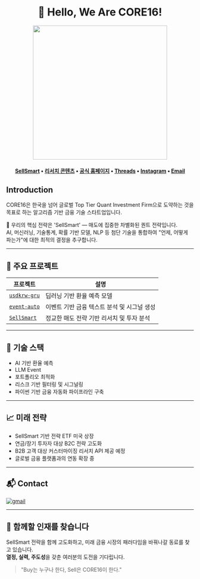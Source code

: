 <h1 align="center">🚀 Hello, We Are CORE16!</h1>

<div align="center">
<a href="https://coresixteen.com/">
  <img src="https://static.wanted.co.kr/images/wdes/0_4.fd42cc36.png" height=360>
</a>
</div>

<h4 align="center">
  <b><a href="https://sellsmart.market/">SellSmart</a></b>
  •
  <b><a href="https://contents.premium.naver.com/core16/sellsmart">리서치 콘텐츠</a></b>
  •
  <a href="https://coresixteen.com/">공식 홈페이지</a>
  •
  <a href="https://www.threads.com/@no_loss_zone">Threads</a>
  •
  <a href="https://www.instagram.com/no_loss_zone/">Instagram</a>
  •
  <a href="mailto:contact@coresixteen.com">Email</a>
</h4>

## Introduction

CORE16은 한국을 넘어 글로벌 Top Tier Quant Investment Firm으로 도약하는 것을 목표로 하는 알고리즘 기반 금융 기술 스타트업입니다.

📌 우리의 핵심 전략은 'SellSmart' — 매도에 집중한 차별화된 퀀트 전략입니다.  
AI, 머신러닝, 기술통계, 확률 기반 모델, NLP 등 첨단 기술을 통합하여 "언제, 어떻게 파는가"에 대한 최적의 결정을 추구합니다.

---

## 🔧 주요 프로젝트

| 프로젝트 | 설명 |
|----------|------|
| [`usdkrw-gru`](https://github.com/coresixteen/usdkrw-gru) | 딥러닝 기반 환율 예측 모델 |
| [`event-auto`](https://github.com/coresixteen/event-auto) | 이벤트 기반 금융 텍스트 분석 및 시그널 생성 |
| [`SellSmart`](https://sellsmart.market) | 정교한 매도 전략 기반 리서치 및 투자 분석 |

---

## 🧠 기술 스택

- AI 기반 환율 예측
- LLM Event
- 포트폴리오 최적화
- 리스크 기반 필터링 및 시그널링
- 파이썬 기반 금융 자동화 파이프라인 구축

---

## 📈 미래 전략

- SellSmart 기반 전략 ETF 미국 상장
- 연금/장기 투자자 대상 B2C 전략 고도화
- B2B 고객 대상 커스터마이징 리서치 API 제공 예정
- 글로벌 금융 플랫폼과의 연동 확장 중

---

## 📬 Contact

<a href="mailto:contact@coresixteen.com" target="_blank">
<img src="https://img.shields.io/badge/gmail-%2300acee.svg?color=EA4335&style=for-the-badge&logo=gmail&logoColor=white" alt="gmail" />
</a>

---

## 🙌 함께할 인재를 찾습니다

SellSmart 전략을 함께 고도화하고, 미래 금융 시장의 패러다임을 바꿔나갈 동료를 찾고 있습니다.  
**열정, 실력, 주도성**을 갖춘 여러분의 도전을 기다립니다.

> "Buy는 누구나 한다, Sell은 CORE16이 한다."
